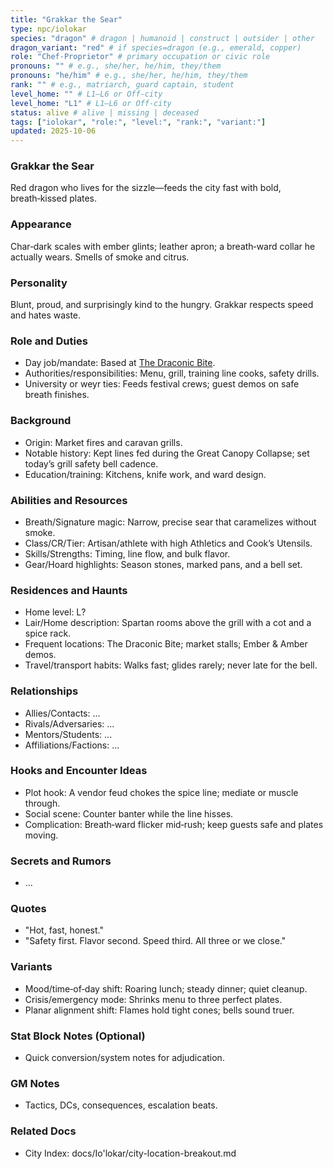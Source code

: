 ```yaml
---
title: "Grakkar the Sear"
type: npc/iolokar
species: "dragon" # dragon | humanoid | construct | outsider | other
dragon_variant: "red" # if species=dragon (e.g., emerald, copper)
role: "Chef-Proprietor" # primary occupation or civic role
pronouns: "" # e.g., she/her, he/him, they/them
pronouns: "he/him" # e.g., she/her, he/him, they/them
rank: "" # e.g., matriarch, guard captain, student
level_home: "" # L1–L6 or Off‑city
level_home: "L1" # L1–L6 or Off‑city
status: alive # alive | missing | deceased
tags: ["iolokar", "role:", "level:", "rank:", "variant:"]
updated: 2025-10-06
---
```

### Grakkar the Sear

Red dragon who lives for the sizzle—feeds the city fast with bold, breath‑kissed plates.

### Appearance

Char‑dark scales with ember glints; leather apron; a breath‑ward collar he actually wears. Smells of smoke and citrus.

### Personality

Blunt, proud, and surprisingly kind to the hungry. Grakkar respects speed and hates waste.

### Role and Duties

- Day job/mandate: Based at [The Draconic Bite](docs/Io'lokar/Locations/the-draconic-bite.md).
- Authorities/responsibilities: Menu, grill, training line cooks, safety drills.
- University or weyr ties: Feeds festival crews; guest demos on safe breath finishes.

### Background

- Origin: Market fires and caravan grills.
- Notable history: Kept lines fed during the Great Canopy Collapse; set today’s grill safety bell cadence.
- Education/training: Kitchens, knife work, and ward design.

### Abilities and Resources

- Breath/Signature magic: Narrow, precise sear that caramelizes without smoke.
- Class/CR/Tier: Artisan/athlete with high Athletics and Cook’s Utensils.
- Skills/Strengths: Timing, line flow, and bulk flavor.
- Gear/Hoard highlights: Season stones, marked pans, and a bell set.

### Residences and Haunts

- Home level: L?
- Lair/Home description: Spartan rooms above the grill with a cot and a spice rack.
- Frequent locations: The Draconic Bite; market stalls; Ember & Amber demos.
- Travel/transport habits: Walks fast; glides rarely; never late for the bell.

### Relationships

- Allies/Contacts: ...
- Rivals/Adversaries: ...
- Mentors/Students: ...
- Affiliations/Factions: ...

### Hooks and Encounter Ideas

- Plot hook: A vendor feud chokes the spice line; mediate or muscle through.
- Social scene: Counter banter while the line hisses.
- Complication: Breath‑ward flicker mid‑rush; keep guests safe and plates moving.

### Secrets and Rumors

- ...

### Quotes

- "Hot, fast, honest."
- "Safety first. Flavor second. Speed third. All three or we close."

### Variants

- Mood/time‑of‑day shift: Roaring lunch; steady dinner; quiet cleanup.
- Crisis/emergency mode: Shrinks menu to three perfect plates.
- Planar alignment shift: Flames hold tight cones; bells sound truer.

### Stat Block Notes (Optional)

- Quick conversion/system notes for adjudication.

### GM Notes

- Tactics, DCs, consequences, escalation beats.

### Related Docs

- City Index: docs/Io'lokar/city-location-breakout.md
